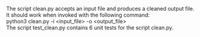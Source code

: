 The script clean.py accepts an input file and produces a cleaned output file.\
It should work when invoked with the following command:\
python3 clean.py -i <input_file> -o <output_file>\
The script test_clean.py contains 6 unit tests for the script clean.py.
